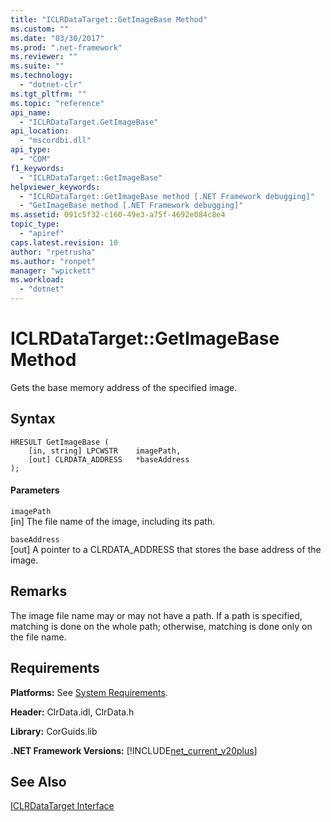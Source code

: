 ```yaml
---
title: "ICLRDataTarget::GetImageBase Method"
ms.custom: ""
ms.date: "03/30/2017"
ms.prod: ".net-framework"
ms.reviewer: ""
ms.suite: ""
ms.technology: 
  - "dotnet-clr"
ms.tgt_pltfrm: ""
ms.topic: "reference"
api_name: 
  - "ICLRDataTarget.GetImageBase"
api_location: 
  - "mscordbi.dll"
api_type: 
  - "COM"
f1_keywords: 
  - "ICLRDataTarget::GetImageBase"
helpviewer_keywords: 
  - "ICLRDataTarget::GetImageBase method [.NET Framework debugging]"
  - "GetImageBase method [.NET Framework debugging]"
ms.assetid: 091c5f32-c160-49e3-a75f-4692e084c8e4
topic_type: 
  - "apiref"
caps.latest.revision: 10
author: "rpetrusha"
ms.author: "ronpet"
manager: "wpickett"
ms.workload: 
  - "dotnet"
---
```

# ICLRDataTarget::GetImageBase Method
Gets the base memory address of the specified image.  
  
## Syntax  
  
```  
HRESULT GetImageBase (  
    [in, string] LPCWSTR    imagePath,  
    [out] CLRDATA_ADDRESS   *baseAddress  
);  
```  
  
#### Parameters  
 `imagePath`  
 [in] The file name of the image, including its path.  
  
 `baseAddress`  
 [out] A pointer to a CLRDATA_ADDRESS that stores the base address of the image.  
  
## Remarks  
 The image file name may or may not have a path. If a path is specified, matching is done on the whole path; otherwise, matching is done only on the file name.  
  
## Requirements  
 **Platforms:** See [System Requirements](../../../../docs/framework/get-started/system-requirements.md).  
  
 **Header:** ClrData.idl, ClrData.h  
  
 **Library:** CorGuids.lib  
  
 **.NET Framework Versions:** [!INCLUDE[net_current_v20plus](../../../../includes/net-current-v20plus-md.md)]  
  
## See Also  
 [ICLRDataTarget Interface](../../../../docs/framework/unmanaged-api/debugging/iclrdatatarget-interface.md)
